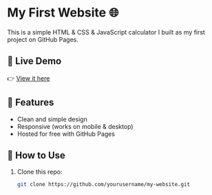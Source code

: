 # My First Website 🌐

This is a simple HTML & CSS & JavaScript calculator I built as my first project on GitHub Pages.  

## 🔹 Live Demo
👉 [View it here](https://syntaxandshadows.github.io/simple-pink-calculator/)  


## 🔹 Features
- Clean and simple design  
- Responsive (works on mobile & desktop)  
- Hosted for free with GitHub Pages  

## 🔹 How to Use
1. Clone this repo:
   ```bash
   git clone https://github.com/yourusername/my-website.git
